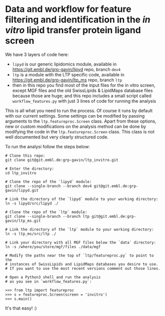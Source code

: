 # Data and workflow for feature filtering and identification in the *in vitro* lipid transfer protein ligand screen

We have 3 layers of code here:

* `lipyd` is our generic lipidomics module, available in https://git.embl.de/grp-gavin/lipyd repo, branch `dev4`
* `ltp` is a module with the LTP specific code, available in https://git.embl.de/grp-gavin/ltp_ms repo, branch `ltp`
* then in this repo you find most of the input files for the in vitro screen, except MGF files and the old SwissLipids & LipidMaps database files because those are huge; and this repo includes a small script called `workflow_features.py` with just 3 lines of code for running the analysis

This is all what you need to run the process.
Of course it runs by default with our current settings.
Some settings can be modified by passing arguments to the
`ltp.featureproc.Screen` class. Apart from these options,
new or custom modifications on the analysis method can be
done by modifying the code in the `ltp.featureproc.Screen`
class. This class is not well documented but very clearly
structured code.

To run the analysi follow the steps below:

```
# Clone this repo:
git clone git@git.embl.de:grp-gavin/ltp_invitro.git

# Enter the directory:
cd ltp_invitro

# Clone the repo of the `lipyd` module:
git clone --single-branch --branch dev4 git@git.embl.de:grp-gavin/lipyd.git

# Link the directory of the `lipyd` module to your working directory:
ln -s lipyd/src/lipyd ./

# Clone the repo of the `ltp` module:
git clone --single-branch --branch ltp git@git.embl.de:grp-gavin/ltp_ms.git

# Link the directory of the `ltp` module to your working directory:
ln -s ltp_ms/src/ltp ./

# Link your directory with all MGF files below the `data` directory:
ln -s /where/you/store/mgf/files ./data/mgf

# Modify the paths near the top of `ltp/featureproc.py` to point to the
# instances of SwissLipids and LipidMaps databases you desire to use.
# If you want to use the most recent versions comment out those lines.

# Open a Python3 shell and run the analysis
# as you see in `workflow_features.py`:

>>> from ltp import featureproc
>>> s = featureproc.Screen(screen = 'invitro')
>>> s.main()
```

It's that easy! :)
